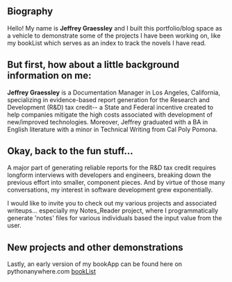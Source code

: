 ## Biography

Hello! My name is **Jeffrey Graessley** and I built this portfolio/blog space as a vehicle to demonstrate some of the projects I have been working on, like my bookList which serves as an index to track the novels I have read.

## But first, how about a little background information on me:  

**Jeffrey Graessley** is a Documentation Manager in Los Angeles, California, specializing in evidence-based report generation for the Research and Development (R&D) tax credit-- a State and Federal incentive created to help companies mitigate the high costs associated with development of new/improved technologies. Moreover, Jeffrey graduated with a BA in English literature with a minor in Technical Writing from Cal Poly Pomona.   
## Okay, back to the fun stuff...
A major part of generating reliable reports for the R&D tax credit requires longform interviews with developers and engineers, breaking down the previous effort into smaller, component pieces. And by virtue of those many conversations, my interest in software development grew exponentially. 

I would like to invite you to check out my various projects and associated writeups... especially my Notes_Reader project, where I programmatically generate 'notes' files for various individuals based the input value from the user. 

## New projects and other demonstrations
Lastly, an early version of my bookApp can be found here on pythonanywhere.com [bookList](http://www.grasslee.pythonanywhere.com)


